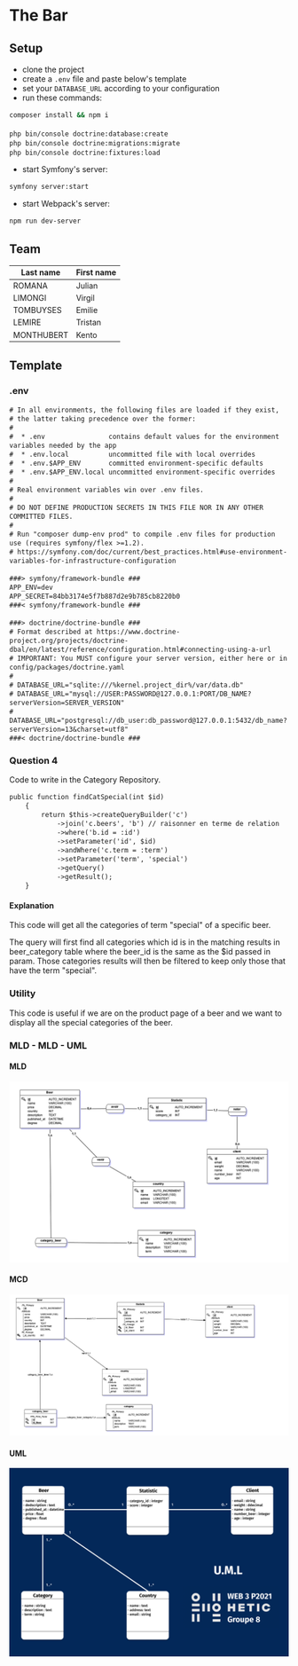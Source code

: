 # The Bar

## Setup

- clone the project
- create a `.env` file and paste below's template
- set your `DATABASE_URL` according to your configuration
- run these commands:

```bash
composer install && npm i

php bin/console doctrine:database:create
php bin/console doctrine:migrations:migrate
php bin/console doctrine:fixtures:load
```

- start Symfony's server:

```bash
symfony server:start
```

- start Webpack's server:

```bash
npm run dev-server
```

## Team

| Last name | First name |
| --- | --- |
| ROMANA | Julian |
| LIMONGI | Virgil |
| TOMBUYSES | Emilie |
| LEMIRE | Tristan |
| MONTHUBERT | Kento |

## Template

### .env

```env
# In all environments, the following files are loaded if they exist,
# the latter taking precedence over the former:
#
#  * .env                contains default values for the environment variables needed by the app
#  * .env.local          uncommitted file with local overrides
#  * .env.$APP_ENV       committed environment-specific defaults
#  * .env.$APP_ENV.local uncommitted environment-specific overrides
#
# Real environment variables win over .env files.
#
# DO NOT DEFINE PRODUCTION SECRETS IN THIS FILE NOR IN ANY OTHER COMMITTED FILES.
#
# Run "composer dump-env prod" to compile .env files for production use (requires symfony/flex >=1.2).
# https://symfony.com/doc/current/best_practices.html#use-environment-variables-for-infrastructure-configuration

###> symfony/framework-bundle ###
APP_ENV=dev
APP_SECRET=84bb3174e5f7b887d2e9b785cb8220b0
###< symfony/framework-bundle ###

###> doctrine/doctrine-bundle ###
# Format described at https://www.doctrine-project.org/projects/doctrine-dbal/en/latest/reference/configuration.html#connecting-using-a-url
# IMPORTANT: You MUST configure your server version, either here or in config/packages/doctrine.yaml
#
# DATABASE_URL="sqlite:///%kernel.project_dir%/var/data.db"
# DATABASE_URL="mysql://USER:PASSWORD@127.0.0.1:PORT/DB_NAME?serverVersion=SERVER_VERSION"
# DATABASE_URL="postgresql://db_user:db_password@127.0.0.1:5432/db_name?serverVersion=13&charset=utf8"
###< doctrine/doctrine-bundle ###
```

### Question 4
Code to write in the Category Repository.
```
public function findCatSpecial(int $id)
    {
        return $this->createQueryBuilder('c')
            ->join('c.beers', 'b') // raisonner en terme de relation
            ->where('b.id = :id')
            ->setParameter('id', $id)
            ->andWhere('c.term = :term')
            ->setParameter('term', 'special')
            ->getQuery()
            ->getResult();
    }
```

#### Explanation

This code will get all the categories of term "special" of a specific beer.

The query will first find all categories which id is in the matching results in beer_category table where the beer_id is the same as the $id passed in param.
Those categories results will then be filtered to keep only those that have the term "special".

### Utility

This code is useful if we are on the product page of a beer and we want to display all the special categories of the beer.


### MLD - MLD - UML

#### MLD
![alt text](https://github.com/kentoje/symfony-bar-tp/blob/master/schemas/MLD_schema.png)

#### MCD
![alt text](https://github.com/kentoje/symfony-bar-tp/blob/master/schemas/MCD_schema.png)

#### UML
![alt text](https://github.com/kentoje/symfony-bar-tp/blob/master/schemas/UML_schema.png)
